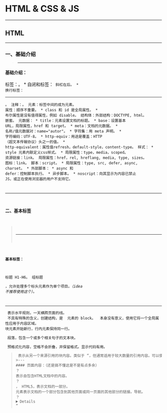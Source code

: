 # HTML & CSS & JS

---
## HTML
---
### 一、基础介绍
>---
####  基础介绍：

标签：<html></html>。
	* 自闭和标签：<code/> 斜杠在后。
	* 换行标签：<hr/>。
注释：<!--这里填写注释-->。
元素：标签中间的成为元素。
属性：顺序不重要。
	* class 和 id 是全局属性。
	* 布尔属性是没有值得属性，例如 disable。
结构体：外部结构：DOCTYPE, html。
嵌套。
元数据：
	* title：元素设置文档的标题。
	* base：设置基本 URL，局限属性，href 和 target。
	* meta：文档的元数据。
	* 名称/值元数据对：name="autor"。
	* 字符集：用 meta 声明。
	* 字符编码：UTF-8。
	* http-equiv：用途是覆盖：HTTP （超文本传输协议）头之一的值。
	* http-equivalent：属性值refresh，default-style，content-type。
样式：
	* style 元素内联定义css样式。
	* 局限属性：type，media，scoped。
资源链接：link。
局限属性：href，rel, hreflang, media, type, sizes。
图标：link。
脚本：script。
	* 局限属性：type, src, defer, async, charset。
	* 外部脚本：<script src="simple.js"></script>
	* async 和 defer：控制脚本执行。
	* 异步脚本。
	* noscript：向其显示为内容已禁止 JS，或正在使用浏览器的用户不支持它。

---

### 二、基本标签
>---
#### 基本标签：
标题 H1-H6。
组标题 <hgroup>，允许处理多个标头元素作为单个项目。*（idea 不推荐使用这个）*。
<hr/> 表示水平规则，一天横跨页面的线。
<div> 不具有特殊的含义，创建结构，是 <span> 元素的 block。	<span> 本身没有意义，使用它将一个全局属性应用于内容区域。
块元素开始新行，行内元素保持同一行。
<p> 段落，包含一个或多个相关句子的文本块。
<pre> 预格式化内容，空格不会折叠，并保留格式。显示代码有用。
<blockquote> 表示从另一个来源引用的块内容。类似于 <q>，但通常适用于较大数量的引用内容。可以使用 cite 属性以提供内容的原始源 URL。
>---
#### 页面内容：（还是搞不懂这是不是有点多余）
？<article>表示自包含HTML文档中的内容。
？<section>， HTML5，表示文档的一部分。
<nav>元素表示文档的一个部分包含到其他页面或同一页面的其他部分的链接。导航。
？<details> 创建一个节，用户可以展开该节一获取有关主题的更多详细信息。
<header> 表示节的标题。
<footer> 表示部分的页脚。
？<aside> 表示仅与周围元素相关的内容。类似于侧边栏。
>---
#### 超链接：

<a> 元素具有局部属性：href，hreflang，media，rel，target，type。
* href：指定 a 元素引用的资源的 URL。
* hreflang：指定链接资源的语言。
* media：指定链接内容用于的设备。
* rel：指定文档和链接资源之间的关系类型。
* target：指定应在其中打开链接资源的浏览上下文。
* type：指定链接资源的 MIME 类型，例如 text/html。

？？id, coords, shape, urn, charset, methods, rev 属性已过时。

外部超链接：href。
* http, https, ftp, mailto。
* 如果不以 start 开头识别的协议，视为相对引用。

内部超链接：href，id。
* href 创建一个超链接 #tutorial，点击时，查找 id 属性，找不到就找 name 属性。

target 浏览上下文。
* _blank: 在新窗口打开。
* _parent:  打开父框架集中的文档。
* _self: 默认行为，在当前窗口打开。
* _top: 在窗口的整个主体中打开文档。
* <frame>: 在指定的框架中打开文档。

使用锚点伪类。
* a:link, unvisited.
* a:visited, visited.
* a:hover, mouse over link.
* a:active, selected.
	a.red:visited {color:#FF0000;} 
	<a class="red" href="#">this</a>
>---
#### 格式化：

<abbr> 元素表示缩写。
<address> 元素标记文档或文章元素的联系信息。
<strong> 标记重要的文本。加粗。
<b> 额外强调或重要性的文本跨度。加粗。
<bdi> 标记为了文本方向性而与其他内容隔离的文本。
<bdo> 元素指定一个明确的文本方向其内容，覆盖通常应用的自动方向性。
<br> <br/>换行。
<cite> 引用作品的标题，书、文章、电影。
<code> 标记一段计算机代码。
<ins> 标记添加的文本。
* 两个局部属性，cite：问什么文本被添加，datetime：进行修改的时间。

<del> 标记删除的文本。
* 两个局部属性，cite：问什么文本被删除，datetime：进行修改的时间。
<dfn> 定义一个术语。它解释了词或短语的意义。
<em> 表示具有强调应力的文本跨度。斜体。
<i> 表示文本具有与周围内容不同的性质。斜体。
<kbd> 表示用户输入。
<mark> 是 HTML5 和表示突出显示的文本。
<ruby> <rt> <rp>。
<s> 标记文本不再正确或准确。
<samp> 表示来自程序或计算机系统的输出。
<small> 标记精细打印和经常用于免责声明和澄清。
<sub> 下标， <sup> 上标。
<time> 表示时间和日期。局部属性：datetime，pubdate。
<u> 通过添加下划线标记文本。
<var> 标记编程上下文的变量。
<wbr> HTML5，合适的地方打破内容的指南。
>---
#### 列表：

使用 CSS 来控制列表的显示。
list-style-type CSS属性来控制要是用的项目符号样式。
<ul> 无序列表。
* 在 HTML5 中，type 和 compact 属性已过时。

<ol> 有序列表。
* 在 HTML5 中添加 reversed 属性，conpact 已过时。
* start 属性，定义列表中第一个项目的序数值。
* type 属性，指示每个项目旁边应显示哪个标记。

自定义列表。
* <dl>，开始列表。
* <dt>，标头。
* <dd>，内容。
>---
#### ？figure:

figure 和 figcaption 创建数字。
>---
#### 图像：
	
<img> 允许将图像嵌入到 HTML 文档中。
局部属性：src, alt, height, width, usemap, ismap。
HTML5 中，borde, longesc,  name, align, hspace, vspace 属性已过时。
……
>---
#### iframe:

现有元素中嵌入另一个 HTML 文档。
局部属性：src, srcdoc, name, width, height, sandbox, seamless。
HTML5 中的 sandbox， seamless 属性是新增的。还有一些过时的。

>---
### 三、表格
---
占坑
>---
### 四、表单
>---
#### 基本
	
表单是用于从用户收集输入的 HTML 机制。
创建表单三元素：form，input，button。
局部属性表单元素：action，method，enctype，name，accept-charset，novalidata，target，autocomplete。
表单 HTTP 方法：
* method 属性指定将哪个 HTTP 方法将表单数据发送到服务器。	
* 值为 get 和 post。默认 get。
>---
#### ？表单编码
	
enctype 属性指定浏览器如何编码数据并将其呈现给服务器。
* 三个允许值：
	application/x-www-form-urlencoded 默认，无法上传文件。
	multipart/form-data 将文件上传给服务器。
	text/plain 因浏览器而异。
>---
#### 表单属性
？如果不想让浏览器自动填写表单，可以用 autocomplete 属性。
* 两个允许值：
	on 允许浏览器天子表单，默认。
	off 

默认行为是用响应服务器替换页面。target 属性。跟 <a> 的 target 属性相同。
name 属性设置表单的唯一标识符。
* name 属性的值不会发送到服务器，不像输入元素上的属性name重要。
* 如果输入元素没有 name，则在提交表单是，用户输入的数据不会发送到服务器。

	
